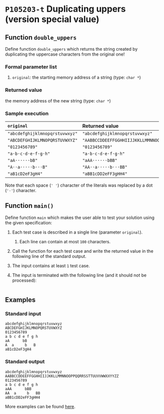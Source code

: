 # `P105203-t` Duplicating uppers (version special value)

## Function `double_uppers`

Define function `double_uppers` which returns the string created by duplicating the uppercase characters from the original one!

### Formal parameter list

1. `original`: the starting memory address of a string (type: `char *`)

### Returned value

the memory address of the new string (type: `char *`)

### Sample execution

| `original` | Returned value | 
| :--- | :--- | 
| `"abcdefghijklmnopqrstuvwxyz"` | `"abcdefghijklmnopqrstuvwxyz"` |
| `"ABCDEFGHIJKLMNOPQRSTUVWXYZ"` | `"AABBCCDDEEFFGGHHIIJJKKLLMMNNOOPPQQRRSSTTUUVVWWXXYYZZ"` |
| `"0123456789"` | `"0123456789"` |
| `"a·b·c·d·e·f·g·h"` | `"a·b·c·d·e·f·g·h"` |
| `"aA······bB"` | `"aAA······bBB"` |
| `"A··a·····b···B"` | `"AA··a·····b···BB"` |
| `"aB1cD2eF3gH4"` | `"aBB1cDD2eFF3gHH4"` |

Note that each space (`' '`) character of the literals was replaced by a dot (`'·'`) character.

## Function `main()`

Define function `main` which makes the user able to test your solution using the given specification:

1. Each test case is described in a single line (parameter `original`).
    1. Each line can contain at most `100` characters.
1. Call the function for each test case and write the returned value in the following line of the standard output.
1. The input contains at least `1` test case.
1. The input is terminated with the following line (and it should not be processed):

	```
	
	```

## Examples

### Standard input

```
abcdefghijklmnopqrstuvwxyz
ABCDEFGHIJKLMNOPQRSTUVWXYZ
0123456789
a b c d e f g h
aA      bB
A  a     b   B
aB1cD2eF3gH4

```

### Standard output

```
abcdefghijklmnopqrstuvwxyz
AABBCCDDEEFFGGHHIIJJKKLLMMNNOOPPQQRRSSTTUUVVWWXXYYZZ
0123456789
a b c d e f g h
aAA      bBB
AA  a     b   BB
aBB1cDD2eFF3gHH4
```

More examples can be found [here](./P105203).